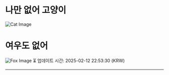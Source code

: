 
# 나만 없어 고양이

![Cat Image](https://cdn2.thecatapi.com/images/MTY1MjM4OA.jpg)

# 여우도 없어
![Fox Image](https://randomfox.ca/images/106.jpg)
⏳ 업데이트 시간: 2025-02-12 22:53:30 (KRW)

---
